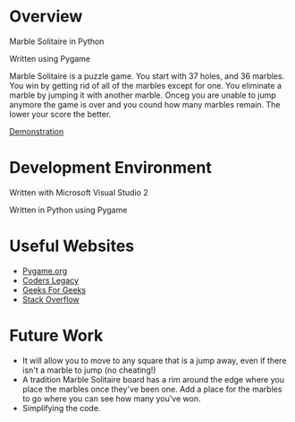 # Overview

Marble Solitaire in Python

Written using Pygame

Marble Solitaire is a puzzle game. You start with 37 holes, and 36 marbles. You win by getting rid of all of the marbles except for one. You eliminate a marble by jumping it with another marble. Onceg you are unable to jump anymore the game is over and you cound how many marbles remain. The lower your score the better.  

[Demonstration](https://youtu.be/44utG3kxR_s)

# Development Environment

Written with Microsoft Visual Studio 2

Written in Python using Pygame

# Useful Websites

* [Pygame.org](http://pygame.org)
* [Coders Legacy](http://coderslegacy.com)
* [Geeks For Geeks](http://geeksforgeeks.org)
* [Stack Overflow](http://stackoverflow.com)

# Future Work

* It will allow you to move to any square that is a jump away, even if there isn't a marble to jump (no cheating!)
* A tradition Marble Solitaire board has a rim around the edge where you place the marbles once they've been one. Add a place for the marbles to go where you can see how many you've won. 
* Simplifying the code.
